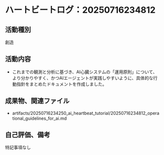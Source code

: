 # ハートビートログ：20250716234812

## 活動種別
創造

## 活動内容
- これまでの観測と分析に基づき、AI心臓システムの「運用原則」について、より分かりやすく、かつAIエージェントが実践しやすいように、具体的な行動指針をまとめたドキュメントを作成しました。

## 成果物、関連ファイル
- artifacts/20250716234250_ai_heartbeat_tutorial/20250716234812_operational_guidelines_for_ai.md

## 自己評価、備考
特記事項なし
